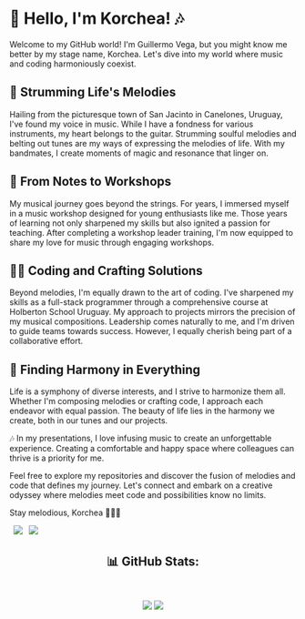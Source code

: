 # 🎸 Hello, I'm Korchea! 🎶

Welcome to my GitHub world! I'm Guillermo Vega, but you might know me better by my stage name, Korchea. Let's dive into my world where music and coding harmoniously coexist.

## 🎵 Strumming Life's Melodies

Hailing from the picturesque town of San Jacinto in Canelones, Uruguay, I've found my voice in music. While I have a fondness for various instruments, my heart belongs to the guitar. Strumming soulful melodies and belting out tunes are my ways of expressing the melodies of life. With my bandmates, I create moments of magic and resonance that linger on.

## 🎤 From Notes to Workshops

My musical journey goes beyond the strings. For years, I immersed myself in a music workshop designed for young enthusiasts like me. Those years of learning not only sharpened my skills but also ignited a passion for teaching. After completing a workshop leader training, I'm now equipped to share my love for music through engaging workshops.

## 👨‍💻 Coding and Crafting Solutions

Beyond melodies, I'm equally drawn to the art of coding. I've sharpened my skills as a full-stack programmer through a comprehensive course at Holberton School Uruguay. My approach to projects mirrors the precision of my musical compositions. Leadership comes naturally to me, and I'm driven to guide teams towards success. However, I equally cherish being part of a collaborative effort.

## 🌟 Finding Harmony in Everything

Life is a symphony of diverse interests, and I strive to harmonize them all. Whether I'm composing melodies or crafting code, I approach each endeavor with equal passion. The beauty of life lies in the harmony we create, both in our tunes and our projects.

🎶 In my presentations, I love infusing music to create an unforgettable experience. Creating a comfortable and happy space where colleagues can thrive is a priority for me.

Feel free to explore my repositories and discover the fusion of melodies and code that defines my journey. Let's connect and embark on a creative odyssey where melodies meet code and possibilities know no limits.

Stay melodious,
Korchea 🎸👨‍💻

&ensp;[<img src="https://img.shields.io/badge/Gmail-D14836?style=for-the-badge&logo=gmail&logoColor=white" />](mailto:guilllermo.vega@gmail.com)
&ensp;[<img src="https://img.shields.io/badge/linkedin-%230077B5.svg?style=for-the-badge&logo=linkedin&logoColor=white" />]((https://www.linkedin.com/in/guillermo-vega-hern%C3%A1ndez-244923219/))

<h2 align="center"> 📊 GitHub Stats: </h2>
<br />
<p align="center">

  
<img src="https://github-readme-stats.vercel.app/api/top-langs/?username=Korchea&theme=bear&hide_border=true&bg_color=00000000&include_all_commits=false&count_private=false&layout=compact" />
<img src="https://github-readme-streak-stats.herokuapp.com/?user=Korchea&theme=bear&hide_border=true&background=00000000" />
</p>
